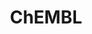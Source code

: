 ---
layout: default
bigquery: https://console.cloud.google.com/bigquery?p=patents-public-data&d=ebi_chembl&page=dataset
citation: '"The ChEMBL database in 2017." Anna Gaulton, Anne Hersey, Michał Nowotka,
  A Patrícia Bento, Jon Chambers, David Mendez, Prudence Mutowo, Francis Atkinson,
  Louisa J Bellis, Elena Cibrián-Uhalte, Mark Davies, Nathan Dedman, Anneli Karlsson,
  María Paula Magariños, John P Overington, George Papadatos, Ines Smit, Andrew R
  Leach Nucleic acids Research (2017) 45 (Database Issue), D945-D954'
contributors: European Bioinformatics Institute
cost: None
description: ChEMBL Data is a manually curated database of small molecules used in
  drug discovery, including information about existing patented drugs.
documentation: 'schema: https://www.ebi.ac.uk/chembl/db_schema


  '
last_edit: Mon, 04 Apr 2022 19:07:30 GMT
location: https://console.cloud.google.com/marketplace/product/google_patents_public_datasets/chembl
maintained_by: EMBL-EBI, an outstation of European Molecular Biology Laboratory
related_publications: '

  ChEMBL: towards direct deposition of bioassay data.


  Mendez D, Gaulton A, Bento AP, Chambers J, De Veij M, Félix E, Magariños MP, Mosquera
  JF, Mutowo P, Nowotka M, Gordillo-Marañón M, Hunter F, Junco L, Mugumbate G, Rodriguez-Lopez
  M, Atkinson F, Bosc N, Radoux CJ, Segura-Cabrera A, Hersey A, Leach AR.


  — Nucleic Acids Res. 2019; 47(D1):D930-D940. doi: 10.1093/nar/gky1075

  '
schema_fields: '[''assay_desc'', ''ddd_comment'', ''alert_name'', ''targrel_id'',
  ''biocomp_id'', ''l8'', ''assay_test_type'', ''ref_type'', ''co_stem_id'', ''confidence'',
  ''active_molregno'', ''parenteral'', ''aidx'', ''db_version'', ''standard_inchi'',
  ''rtb'', ''atc_code'', ''tissue_id'', ''met_comment'', ''cidx'', ''assay_category'',
  ''indication_class'', ''relationship_type'', ''mc_organism'', ''accession'', ''drug_record_id'',
  ''tax_id'', ''doi'', ''molecular_species'', ''downgraded'', ''route'', ''dosage_form'',
  ''src_short_name'', ''synonyms'', ''assay_source'', ''pubmed_id'', ''related_tid'',
  ''creation_date'', ''parameter_value'', ''ridx'', ''mechanism_comment'', ''hrac_class_id'',
  ''qudt_units'', ''cell_ontology_id'', ''parent_type'', ''withdrawn_country'', ''sei'',
  ''component_synonym'', ''updated_by'', ''standard_upper_value'', ''mol_frac_id'',
  ''parameter_type'', ''delist_flag'', ''l2'', ''path'', ''assay_strain'', ''uberon_id'',
  ''pathway_id'', ''bao_id'', ''full_molformula'', ''met_conversion'', ''disease_efficacy'',
  ''assay_param_id'', ''cl_lincs_id'', ''ref_id'', ''approval_date'', ''cx_most_apka'',
  ''active_ingredient'', ''usan_year'', ''relationship_desc'', ''tid'', ''authors'',
  ''site_name'', ''bao_endpoint'', ''published_relation'', ''last_page'', ''therapeutic_flag'',
  ''trade_name'', ''pref_name'', ''assay_cell_type'', ''normal_range_min'', ''chembl_id'',
  ''organism'', ''num_ro5_violations'', ''status'', ''max_phase'', ''tbl'', ''l6'',
  ''variant_id'', ''mc_target_name'', ''published_units'', ''hba'', ''oral'', ''enzyme_tid'',
  ''patent_id'', ''assay_organism'', ''met_id'', ''publication_number'', ''confidence_score'',
  ''ap_id'', ''volume'', ''usan_stem_definition'', ''record_id'', ''natural_product'',
  ''irac_code'', ''drug_product_flag'', ''class_type'', ''definition'', ''inorganic_flag'',
  ''usan_stem'', ''annotation'', ''cell_source_organism'', ''standard_text_value'',
  ''homologue'', ''curation_comment'', ''psa'', ''mesh_heading'', ''entity_id'', ''priority'',
  ''withdrawn_reason'', ''first_approval'', ''mol_irac_id'', ''protein_class_id'',
  ''mc_tax_id'', ''sequence'', ''ref_url'', ''relationship'', ''canonical_smiles'',
  ''comp_go_id'', ''prodrug'', ''go_id'', ''frac_code'', ''level4'', ''curated_by'',
  ''stat'', ''warning_year'', ''type'', ''orig_description'', ''topical'', ''molecular_mechanism'',
  ''warning_class'', ''actsm_id'', ''frac_class_id'', ''dosed_ingredient'', ''activity_comment'',
  ''who_name'', ''substrate_record_id'', ''irac_class_id'', ''level2'', ''ddd_id'',
  ''aspect'', ''component_type'', ''l1'', ''compound_name'', ''warning_type'', ''alert_id'',
  ''bao_format'', ''db_source'', ''stem'', ''aromatic_rings'', ''assay_id'', ''target_mapping'',
  ''parent_go_id'', ''standard_type'', ''syn_type'', ''formulation_id'', ''pchembl_value'',
  ''potential_duplicate'', ''log_id'', ''binding_site_comment'', ''withdrawn_class'',
  ''standard_inchi_key'', ''availability_type'', ''mesh_id'', ''l5'', ''target_desc'',
  ''relation'', ''patent_expire_date'', ''cell_name'', ''warning_description'', ''issue'',
  ''doc_id'', ''mec_id'', ''prediction_method'', ''end_position'', ''smid'', ''src_compound_id'',
  ''name'', ''molecule_type'', ''warning_id'', ''protclasssyn_id'', ''acd_logp'',
  ''who_extra'', ''component_id'', ''assay_subcellular_fraction'', ''value'', ''product_id'',
  ''mw_monoisotopic'', ''acd_most_bpka'', ''ingredient'', ''polymer_flag'', ''class_level'',
  ''hba_lipinski'', ''normal_range_max'', ''warning_country'', ''units'', ''source_domain_id'',
  ''indref_id'', ''set_name'', ''description'', ''sequence_md5sum'', ''data_validity_comment'',
  ''standard_relation'', ''site_residues'', ''mc_target_type'', ''ddd_units'', ''ass_cls_map_id'',
  ''level4_description'', ''usan_substem'', ''comp_class_id'', ''level1_description'',
  ''toid'', ''short_name'', ''level3_description'', ''selectivity_comment'', ''source'',
  ''cx_logd'', ''innovator_company'', ''full_mwt'', ''assay_class_id'', ''cellosaurus_id'',
  ''mol_atc_id'', ''hrac_code'', ''start_position'', ''caloha_id'', ''abstract'',
  ''direct_interaction'', ''subgroup'', ''ad_type'', ''src_assay_id'', ''level3'',
  ''first_page'', ''metref_id'', ''predbind_id'', ''standard_flag'', ''compsyn_id'',
  ''as_id'', ''qed_weighted'', ''mechanism_of_action'', ''level1'', ''doc_type'',
  ''applicant_full_name'', ''standard_units'', ''published_type'', ''molregno'', ''bei'',
  ''published_value'', ''isoform'', ''domain_type'', ''assay_tissue'', ''domain_id'',
  ''idx'', ''num_lipinski_ro5_violations'', ''src_id'', ''enzyme_name'', ''nda_type'',
  ''le'', ''drugind_id'', ''mol_hrac_id'', ''patent_use_code'', ''targcomp_id'', ''cell_source_tissue'',
  ''uo_units'', ''heavy_atoms'', ''compd_id'', ''alert_set_id'', ''ro3_pass'', ''submission_date'',
  ''level2_description'', ''efo_term'', ''structure_type'', ''research_stem'', ''l7'',
  ''l3'', ''l4'', ''comments'', ''country'', ''chirality'', ''last_active'', ''mw_freebase'',
  ''max_phase_for_ind'', ''strength'', ''helm_notation'', ''molfile'', ''clo_id'',
  ''first_in_class'', ''withdrawn_year'', ''activity_count'', ''upper_value'', ''entity_type'',
  ''job_id'', ''compound_key'', ''text_value'', ''mc_target_accession'', ''standard_value'',
  ''domain_description'', ''site_id'', ''acd_logd'', ''assay_tax_id'', ''company'',
  ''metabolite_record_id'', ''action_type'', ''pathway_key'', ''lle'', ''level5'',
  ''cpd_str_alert_id'', ''black_box_warning'', ''ddd_admr'', ''label'', ''cx_most_bpka'',
  ''warnref_id'', ''bto_id'', ''src_description'', ''updated_on'', ''stem_class'',
  ''usan_stem_id'', ''molsyn_id'', ''previous_company'', ''protein_class_desc'', ''ddd_value'',
  ''cell_description'', ''journal'', ''oc_id'', ''mecref_id'', ''alogp'', ''num_alerts'',
  ''rgid'', ''res_stem_id'', ''std_act_id'', ''drug_substance_flag'', ''species_group_flag'',
  ''cell_id'', ''parent_molregno'', ''title'', ''efo_id'', ''result_flag'', ''target_type'',
  ''hbd_lipinski'', ''year'', ''sitecomp_id'', ''mutation'', ''acd_most_apka'', ''smarts'',
  ''parent_id'', ''chebi_par_id'', ''major_class'', ''cx_logp'', ''tid_fixed'', ''withdrawn_flag'',
  ''patent_no'', ''prod_pat_id'', ''domain_name'', ''hbd'', ''version'', ''activity_id'',
  ''protein_class_synonym'', ''assay_type'', ''cell_source_tax_id'']'
shortname: chembl
tags:
- biotechnology
- health
- chemical
- bioinformatics
- medical
terms_of_use: CC BY-SA 3.0
title: ChEMBL
uuid: e232a192-965c-4ec9-904c-155b6dfe56c5
---